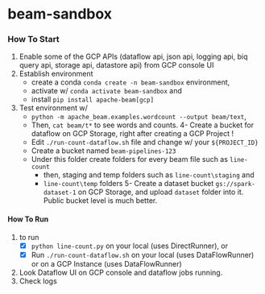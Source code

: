 # beam-sandbox



### How To Start
1. Enable some of the GCP APIs (dataflow api, json api, logging api, biq query api, storage api, datastore api) from GCP console UI
2. Establish environment
   - create a conda `conda create -n beam-sandbox` environment, 
   - activate w/ `conda activate beam-sandbox` and 
   - install `pip install apache-beam[gcp]` 
3. Test environment w/ 
   - `python -m apache_beam.examples.wordcount --output beam/text`, 
   - Then, `cat beam/t*` to see words and counts.
4- Create a bucket for dataflow on GCP Storage, right after creating a GCP Project !
   - Edit `./run-count-dataflow.sh` file and change w/ your `${PROJECT_ID}`
   - Create a bucket named `beam-pipelines-123`
   - Under this folder create folders for every beam file such as `line-count`
        - then, staging and temp folders such as `line-count\staging` and 
        - `line-count\temp` folders
5- Create a dataset bucket `gs://spark-dataset-1` on GCP Storage, and upload `dataset` folder into it. Public bucket level is much better.
   
#### How To Run
1. to run
   - [x] `python line-count.py` on your local (uses DirectRunner), or
   - [x]  Run `./run-count-dataflow.sh` on your local (uses DataFlowRunner) or on a GCP Instance (uses DataFlowRunner)
2. Look Dataflow UI on GCP console and dataflow jobs running.
3. Check logs